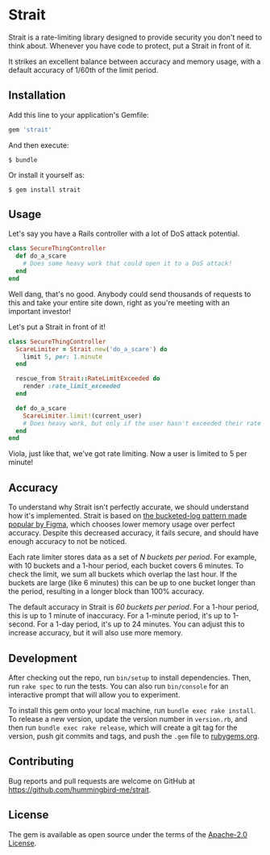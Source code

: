 # Strait

Strait is a rate-limiting library designed to provide security you don't need to think about.  Whenever you have code to protect, put a Strait in front of it.

It strikes an excellent balance between accuracy and memory usage, with a default accuracy of 1/60th of the limit period.

## Installation

Add this line to your application's Gemfile:

```ruby
gem 'strait'
```

And then execute:

    $ bundle

Or install it yourself as:

    $ gem install strait

## Usage

Let's say you have a Rails controller with a lot of DoS attack potential.

```ruby
class SecureThingController
  def do_a_scare
    # Does some heavy work that could open it to a DoS attack!
  end
end
```

Well dang, that's no good.  Anybody could send thousands of requests to this and take your entire site down, right as you're meeting with an important investor!

Let's put a Strait in front of it!

```ruby
class SecureThingController
  ScareLimiter = Strait.new('do_a_scare') do
    limit 5, per: 1.minute
  end

  rescue_from Strait::RateLimitExceeded do
    render :rate_limit_exceeded
  end

  def do_a_scare
    ScareLimiter.limit!(current_user)
    # Does heavy work, but only if the user hasn't exceeded their rate limit!
  end
end
```

Viola, just like that, we've got rate limiting.  Now a user is limited to 5 per minute!

## Accuracy

To understand why Strait isn't perfectly accurate, we should understand how it's implemented.  Strait is based on [the bucketed-log pattern made popular by Figma][figma-post], which chooses lower memory usage over perfect accuracy.  Despite this decreased accuracy, it fails secure, and should have enough accuracy to not be noticed.

Each rate limiter stores data as a set of _N buckets per period_.  For example, with 10 buckets and a 1-hour period, each bucket covers 6 minutes.  To check the limit, we sum all buckets which overlap the last hour.  If the buckets are large (like 6 minutes) this can be up to one bucket longer than the period, resulting in a longer block than 100% accuracy.

The default accuracy in Strait is _60 buckets per period_.  For a 1-hour period, this is up to 1 minute of inaccuracy.  For a 1-minute period, it's up to 1-second.  For a 1-day period, it's up to 24 minutes.  You can adjust this to increase accuracy, but it will also use more memory.

[figma-post]: https://www.figma.com/blog/an-alternative-approach-to-rate-limiting/

## Development

After checking out the repo, run `bin/setup` to install dependencies. Then, run `rake spec` to run the tests. You can also run `bin/console` for an interactive prompt that will allow you to experiment.

To install this gem onto your local machine, run `bundle exec rake install`. To release a new version, update the version number in `version.rb`, and then run `bundle exec rake release`, which will create a git tag for the version, push git commits and tags, and push the `.gem` file to [rubygems.org](https://rubygems.org).

## Contributing

Bug reports and pull requests are welcome on GitHub at https://github.com/hummingbird-me/strait.

## License

The gem is available as open source under the terms of the [Apache-2.0 License](https://opensource.org/licenses/Apache-2.0).
